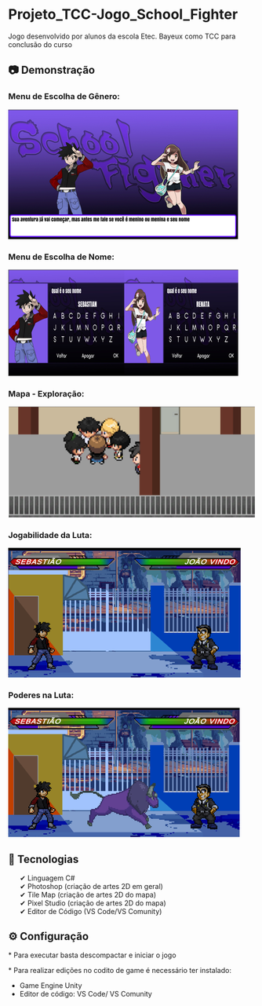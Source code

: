 # Projeto_TCC-Jogo_School_Fighter
 Jogo desenvolvido por alunos da escola Etec. Bayeux como TCC para conclusão do curso 

<style>
ul{ 
    list-style: none;
}

.lista{
    list-style: disc;

}

</style>



<h2>📷 Demonstração</h2>
<h3>Menu de Escolha de Gênero:</h3>
<img src="Project Images/menu_genero.png" alt="Menu de Gênero">
<br>
<h3>Menu de Escolha de Nome:</h3>
<img src="Project Images/menu_nome.png" alt="Menu Escolha de Nome">
<br>
<h3>Mapa - Exploração:</h3>
<img src="Project Images/mapa_exploração.png" alt="Mapa Exploração">
<br>
<h3>Jogabilidade da Luta:</h3>
<img src="Project Images/luta_estilo.png" alt="Jogabilidade da Luta">
<br>
<h3>Poderes na Luta:</h3>
<img src="Project Images/luta_poder.png" alt="Poderes na Luta">

<br>

<h2>🚀 Tecnologias</h2>
<ul>
    <li>✔ Linguagem C#</li>
    <li>✔ Photoshop (criação de artes 2D em geral)</li>
    <li>✔ Tile Map (criação de artes 2D do mapa)</li>
    <li>✔ Pixel Studio (criação de artes 2D do mapa)</li>
    <li>✔ Editor de Código (VS Code/VS Comunity)</li>
</ul>

<h2>⚙ Configuração</h2>
<p>* Para executar basta descompactar e iniciar o jogo</p>
<p>* Para realizar edições no codito de game é necessário ter instalado:</p>
<ul class="lista">
    <li>Game Engine Unity</li>
    <li>Editor de código: VS Code/ VS Comunity</li>
<ul>

